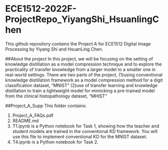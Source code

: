 # ECE1512-2022F-ProjectRepo_YiyangShi_HsuanlingChen
This github repository contains the Project A for ECE1512 Digital Image Processing by Yiyang Shi and HsuanLing Chen. 

##About the project
In this project, we will be focusing on the setting of knowledge distillation as a model compression technique and to explore the practicality of transfer knowledge from a larger model to a smaller one in real-world settings. There are two parts of the project, 
(1)using conventional knowledge distillation framework as a model compression method for a digit classification dataset, “MNIST” 
(2)use of transfer learning and knowledge distillation to train a lightweight model for mimicking a pre-trained model from the clinical histopathology dataset, “MHIST”

##Project_A_Supp
This folder contains: 
1. Project_A_FAQs.pdf
2. README.md
3. T1.ipynb is a Python notebook for Task 1, showing how the teacher and student models are trained in the conventional KD framework. You will use this file to implement conventional KD for the MNIST dataset.
4. T4.ipynb is a Python notebook for Task 2. 

